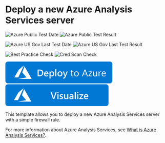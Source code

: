 # Deploy a new Azure Analysis Services server

![Azure Public Test Date](https://azurequickstartsservice.blob.core.windows.net/badges/101-analysis-services-create/PublicLastTestDate.svg)
![Azure Public Test Result](https://azurequickstartsservice.blob.core.windows.net/badges/101-analysis-services-create/PublicDeployment.svg)

![Azure US Gov Last Test Date](https://azurequickstartsservice.blob.core.windows.net/badges/101-analysis-services-create/FairfaxLastTestDate.svg)
![Azure US Gov Last Test Result](https://azurequickstartsservice.blob.core.windows.net/badges/101-analysis-services-create/FairfaxDeployment.svg)

![Best Practice Check](https://azurequickstartsservice.blob.core.windows.net/badges/101-analysis-services-create/BestPracticeResult.svg)
![Cred Scan Check](https://azurequickstartsservice.blob.core.windows.net/badges/101-analysis-services-create/CredScanResult.svg)

[![Deploy To Azure](https://raw.githubusercontent.com/Azure/azure-quickstart-templates/master/1-CONTRIBUTION-GUIDE/images/deploytoazure.svg?sanitize=true)](https://portal.azure.com/#create/Microsoft.Template/uri/https%3A%2F%2Fraw.githubusercontent.com%2Fazure%2Fazure-quickstart-templates%2Fmaster%2F101-analysis-services-create%2Fazuredeploy.json)
[![Visualize](https://raw.githubusercontent.com/Azure/azure-quickstart-templates/master/1-CONTRIBUTION-GUIDE/images/visualizebutton.svg?sanitize=true)](http://armviz.io/#/?load=https%3A%2F%2Fraw.githubusercontent.com%2Fazure%2Fazure-quickstart-templates%2Fmaster%2F101-analysis-services-create%2Fazuredeploy.json)

This template allows you to deploy a new Azure Analysis Services server with a simple firewall rule.

For more information about Azure Analysis Services, see [What is Azure Analysis Services?](https://docs.microsoft.com/en-us/azure/analysis-services/analysis-services-overview).


